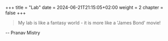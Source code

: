 +++
title = "Lab"
date = 2024-06-21T21:15:05+02:00
weight = 2
chapter = false
+++

> My lab is like a fantasy world - it is more like a 'James Bond' movie!

-- Pranav Mistry
